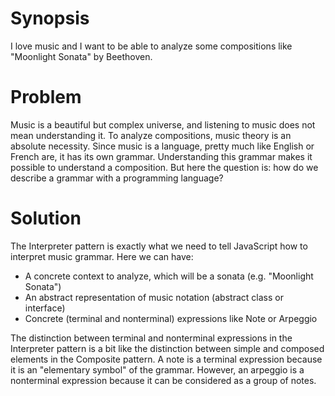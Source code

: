 # Synopsis

I love music and I want to be able to analyze some compositions like "Moonlight Sonata" by Beethoven.

# Problem

Music is a beautiful but complex universe, and listening to music does not mean understanding it. To analyze compositions, music theory is an absolute necessity. Since music is a language, pretty much like English or French are, it has its own grammar. Understanding this grammar makes it possible to understand a composition. But here the question is: how do we describe a grammar with a programming language?

# Solution

The Interpreter pattern is exactly what we need to tell JavaScript how to interpret music grammar. Here we can have:

  * A concrete context to analyze, which will be a sonata (e.g. "Moonlight Sonata")
  * An abstract representation of music notation (abstract class or interface)
  * Concrete (terminal and nonterminal) expressions like Note or Arpeggio

The distinction between terminal and nonterminal expressions in the Interpreter pattern is a bit like the distinction between simple and composed elements in the Composite pattern. A note is a terminal expression because it is an "elementary symbol" of the grammar. However, an arpeggio is a nonterminal expression because it can be considered as a group of notes.
